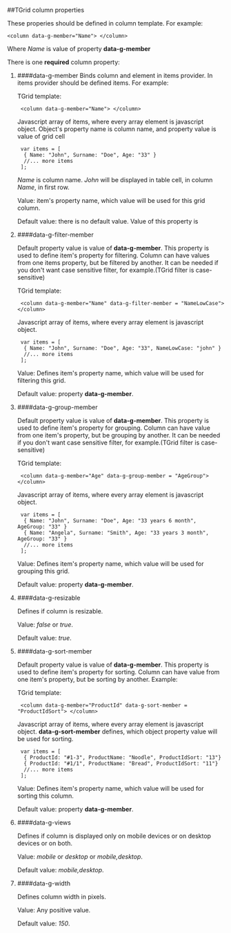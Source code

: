 
##TGrid column properties

These properies should be defined in column template. For example:

	<column data-g-member="Name"> </column>

Where *Name* is value of property **data-g-member**

There is one **required** column property:

1. ####data-g-member
    Binds column and element in items provider. In items provider should be defined items. For example:
			
    TGrid template:

		<column data-g-member="Name"> </column>
    Javascript array of items, where every array element is javascript object. Object's property name is column name, and property value is value of grid cell

		var items = [
         { Name: "John", Surname: "Doe", Age: "33" }
         //... more items
		];

    *Name* is column name. *John* will be displayed in table cell, in column *Name*, in first row.

    Value: item's  property name, which value will be used for this grid column.

    Default value: there is no default value. 
    Value of this property is

1. ####data-g-filter-member

    Default property value is value of **data-g-member**. This property is used to define item's property for filtering. Column can have values from one items property, but be filtered by another. 
    It can be needed if you don't want case sensitive filter, for example.(TGrid filter is case-sensitive)
		
    TGrid template:

		<column data-g-member="Name" data-g-filter-member = "NameLowCase"> </column>
    Javascript array of items, where every array element is javascript object. 

		var items = [
         { Name: "John", Surname: "Doe", Age: "33", NameLowCase: "john" }
         //... more items
		];

    Value: Defines item's  property name, which value will be used for filtering this grid.

    Default value: property **data-g-member**.
2. ####data-g-group-member

    Default property value is value of **data-g-member**. This property is used to define item's property for grouping. Column can have value from one item's property, but be grouping by another. 
    It can be needed if you don't want case sensitive filter, for example.(TGrid filter is case-sensitive)
		
    TGrid template:

		<column data-g-member="Age" data-g-group-member = "AgeGroup"> </column>
    Javascript array of items, where every array element is javascript object.

		var items = [
         { Name: "John", Surname: "Doe", Age: "33 years 6 month", AgeGroup: "33" }
		 { Name: "Angela", Surname: "Smith", Age: "33 years 3 month", AgeGroup: "33" }
         //... more items
		];

    Value: Defines item's  property name, which value will be used for grouping this grid.

    Default value: property **data-g-member**.

4. ####data-g-resizable

    Defines if column is resizable. 

    Value: *false* or *true*.

    Default value: *true*.

5. ####data-g-sort-member

    Default property value is value of **data-g-member**. This property is used to define item's property for sorting. Column can have value from one item's property, but be sorting by another. 
    Example:
		
    TGrid template:

		<column data-g-member="ProductId" data-g-sort-member = "ProductIdSort"> </column>
    Javascript array of items, where every array element is javascript object. **data-g-sort-member** defines, which object property value will be used for sorting.

		var items = [
         { ProductId: "#1-3", ProductName: "Noodle", ProductIdSort: "13"}
		 { ProductId: "#1/1", ProductName: "Bread", ProductIdSort: "11"}
         //... more items
		];

    Value: Defines item's property name, which value will be used for sorting this column.

    Default value: property **data-g-member**.

6. ####data-g-views

    Defines if column is displayed only on mobile devices or on desktop devices or on both. 

    Value: *mobile* or *desktop* or *mobile,desktop*.

    Default value: *mobile,desktop*.

7. ####data-g-width

    Defines column width in pixels.

    Value: Any positive value.

    Default value: *150*.
